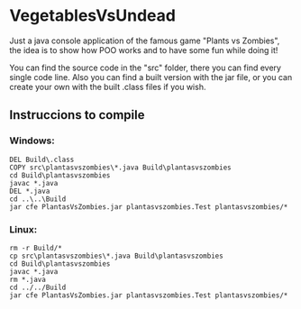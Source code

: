 # VegetablesVsUndead
Just a java console application of the famous game "Plants vs Zombies", the idea is to show how POO works and to have some fun while doing it!

You can find the source code in the "src" folder, there you can find every single code line.
Also you can find a built version with the jar file, or you can create your own with the built .class files if you wish.

## Instruccions to compile
### Windows:

    DEL Build\.class 
    COPY src\plantasvszombies\*.java Build\plantasvszombies 
    cd Build\plantasvszombies
    javac *.java
    DEL *.java
    cd ..\..\Build
    jar cfe PlantasVsZombies.jar plantasvszombies.Test plantasvszombies/*

### Linux: 
    
    rm -r Build/*
    cp src\plantasvszombies\*.java Build\plantasvszombies 
    cd Build\plantasvszombies
    javac *.java
    rm *.java
    cd ../../Build
    jar cfe PlantasVsZombies.jar plantasvszombies.Test plantasvszombies/*
